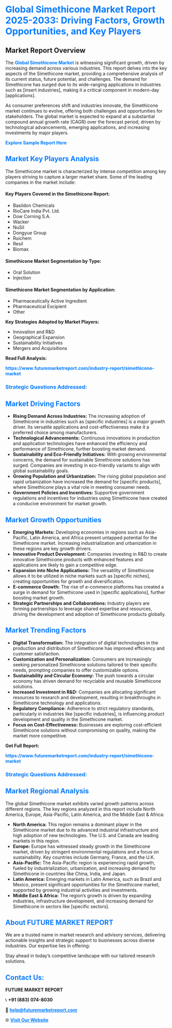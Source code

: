 <h1 style="color: #007BFF;">Global Simethicone Market Report 2025-2033: Driving Factors, Growth Opportunities, and Key Players</h1>

<section id="overview">
<h2>Market Report Overview</h2>
<p>The <a href="https://www.futuremarketreport.com/industry-report/simethicone-market" style="color: #007BFF; text-decoration: none;"><strong>Global Simethicone Market</strong></a> is witnessing significant growth, driven by increasing demand across various industries. This report delves into the key aspects of the Simethicone market, providing a comprehensive analysis of its current status, future potential, and challenges. The demand for Simethicone has surged due to its wide-ranging applications in industries such as [insert industries], making it a critical component in modern-day [applications].</p>
<p>As consumer preferences shift and industries innovate, the Simethicone market continues to evolve, offering both challenges and opportunities for stakeholders. The global market is expected to expand at a substantial compound annual growth rate (CAGR) over the forecast period, driven by technological advancements, emerging applications, and increasing investments by major players.</p>
</section>

<section id="overview">
<p><a href="https://www.futuremarketreport.com/request-sample/reportId=88983" style="color: #007BFF; text-decoration: none;"><strong>Explore Sample Report Here</strong></a></p>
</section>

<section id="key-players">
<h2 style="color: #007BFF;">Market Key Players Analysis</h2>
<p>The Simethicone market is characterized by intense competition among key players striving to capture a larger market share. Some of the leading companies in the market include:</p>
<h4>Key Players Covered in the Simethicone Report:</h4>
<ul><li>Basildon Chemicals</li><li>RioCare India Pvt. Ltd.</li><li>Dow Corning S.A.</li><li>Wacker</li><li>NuSil</li><li>Dongyue Group</li><li>Ruichem</li><li>Resil</li><li>Biomax</li></ul>
<h4>Simethicone Market Segmentation by Type:</h4>
<ul><li>Oral Solution</li><li>Injection</li></ul>

<h4>Simethicone Market Segmentation by Application:</h4>
<ul><li>Pharmaceutically Active Ingredient</li><li>Pharmaceutical Excipient</li><li>Other</li></ul>
<p><strong>Key Strategies Adopted by Market Players:</strong></p>
<ul>
<li>Innovation and R&D</li>
<li>Geographical Expansion</li>
<li>Sustainability Initiatives</li>
<li>Mergers and Acquisitions</li>
</ul>
</section>

<section>
<p><strong>Read Full Analysis: </strong></p><a href="https://www.futuremarketreport.com/industry-report/simethicone-market" style="color: #007BFF; text-decoration: none;"><strong>https://www.futuremarketreport.com/industry-report/simethicone-market</strong></a>
<h3 style="color: #007BFF;">Strategic Questions Addressed:</h3>
</section>

<section id="driving-factors">
<h2 style="color: #007BFF;">Market Driving Factors</h2>
<ul>
<li><strong>Rising Demand Across Industries:</strong> The increasing adoption of Simethicone in industries such as [specific industries] is a major growth driver. Its versatile applications and cost-effectiveness make it a preferred choice among manufacturers.</li>
<li><strong>Technological Advancements:</strong> Continuous innovations in production and application technologies have enhanced the efficiency and performance of Simethicone, further boosting market demand.</li>
<li><strong>Sustainability and Eco-Friendly Initiatives:</strong> With growing environmental concerns, the demand for sustainable Simethicone solutions has surged. Companies are investing in eco-friendly variants to align with global sustainability goals.</li>
<li><strong>Growing Population and Urbanization:</strong> The rising global population and rapid urbanization have increased the demand for [specific products], where Simethicone plays a vital role in meeting consumer needs.</li>
<li><strong>Government Policies and Incentives:</strong> Supportive government regulations and incentives for industries using Simethicone have created a conducive environment for market growth.</li>
</ul>
</section>

<section id="growth-opportunities">
<h2 style="color: #007BFF;">Market Growth Opportunities</h2>
<ul>
<li><strong>Emerging Markets:</strong> Developing economies in regions such as Asia-Pacific, Latin America, and Africa present untapped potential for the Simethicone market. Increasing industrialization and urbanization in these regions are key growth drivers.</li>
<li><strong>Innovative Product Development:</strong> Companies investing in R&D to create innovative Simethicone products with enhanced features and applications are likely to gain a competitive edge.</li>
<li><strong>Expansion into Niche Applications:</strong> The versatility of Simethicone allows it to be utilized in niche markets such as [specific niches], creating opportunities for growth and diversification.</li>
<li><strong>E-commerce Growth:</strong> The rise of e-commerce platforms has created a surge in demand for Simethicone used in [specific applications], further boosting market growth.</li>
<li><strong>Strategic Partnerships and Collaborations:</strong> Industry players are forming partnerships to leverage shared expertise and resources, driving the development and adoption of Simethicone products globally.</li>
</ul>
</section>

<section id="trending-factors">
<h2 style="color: #007BFF;">Market Trending Factors</h2>
<ul>
<li><strong>Digital Transformation:</strong> The integration of digital technologies in the production and distribution of Simethicone has improved efficiency and customer satisfaction.</li>
<li><strong>Customization and Personalization:</strong> Consumers are increasingly seeking personalized Simethicone solutions tailored to their specific needs, prompting companies to offer customizable options.</li>
<li><strong>Sustainability and Circular Economy:</strong> The push towards a circular economy has driven demand for recyclable and reusable Simethicone solutions.</li>
<li><strong>Increased Investment in R&D:</strong> Companies are allocating significant resources to research and development, resulting in breakthroughs in Simethicone technology and applications.</li>
<li><strong>Regulatory Compliance:</strong> Adherence to strict regulatory standards, particularly in industries like [specific industries], is influencing product development and quality in the Simethicone market.</li>
<li><strong>Focus on Cost-Effectiveness:</strong> Businesses are exploring cost-efficient Simethicone solutions without compromising on quality, making the market more competitive.</li>
</ul>
</section>

<section>
<p><strong>Get Full Report: </strong></p><a href="https://www.futuremarketreport.com/industry-report/simethicone-market" style="color: #007BFF; text-decoration: none;"><strong>https://www.futuremarketreport.com/industry-report/simethicone-market</strong></a>
<h3 style="color: #007BFF;">Strategic Questions Addressed:</h3>
</section>


<section id="regional-analysis">
<h2 style="color: #007BFF;">Market Regional Analysis</h2>
<p>The global Simethicone market exhibits varied growth patterns across different regions. The key regions analyzed in this report include North America, Europe, Asia-Pacific, Latin America, and the Middle East & Africa:</p>
<ul>
<li><strong>North America:</strong> This region remains a dominant player in the Simethicone market due to its advanced industrial infrastructure and high adoption of new technologies. The U.S. and Canada are leading markets in this region.</li>
<li><strong>Europe:</strong> Europe has witnessed steady growth in the Simethicone market, driven by stringent environmental regulations and a focus on sustainability. Key countries include Germany, France, and the U.K.</li>
<li><strong>Asia-Pacific:</strong> The Asia-Pacific region is experiencing rapid growth, fueled by industrialization, urbanization, and increasing demand for Simethicone in countries like China, India, and Japan.</li>
<li><strong>Latin America:</strong> Emerging markets in Latin America, such as Brazil and Mexico, present significant opportunities for the Simethicone market, supported by growing industrial activities and investments.</li>
<li><strong>Middle East & Africa:</strong> The region’s growth is driven by expanding industries, infrastructure development, and increasing demand for Simethicone in sectors like [specific sectors].</li>
</ul>
</section>

<footer>
<h2 style="color: #007BFF;">About FUTURE MARKET REPORT</h2>
<p>We are a trusted name in market research and advisory services, delivering actionable insights and strategic support to businesses across diverse industries. Our expertise lies in offering:</p>

<p>Stay ahead in today’s competitive landscape with our tailored research solutions.</p>

<h2 style="color: #007BFF;">Contact Us:</h2>
<p><strong>FUTURE MARKET REPORT</strong></p>
<p>📞 <strong>+91 (883) 074-8030</strong></p>
<p>📧 <strong><a href="mailto:help@futuremarketreport.com" style="color: #007BFF;">help@futuremarketreport.com</a></strong></p>
<p>🌐 <strong><a href="https://www.futuremarketreport.com/" style="color: #007BFF;">Visit Our Website</a></strong></p>
</footer>